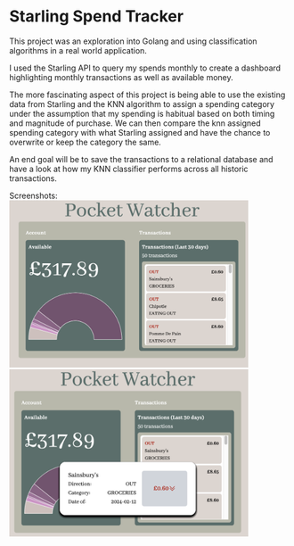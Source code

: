 # Starling Spend Tracker

This project was an exploration into Golang and using classification algorithms in a real world application.

I used the Starling API to query my spends monthly to create a dashboard highlighting monthly transactions as well as available money.

The more fascinating aspect of this project is being able to use the existing data from Starling and the KNN algorithm to assign a spending category under the assumption that my spending is habitual based on both timing and magnitude of purchase. We can then compare the knn assigned spending category with what Starling assigned and have the chance to overwrite or keep the category the same.

An end goal will be to save the transactions to a relational database and have a look at how my KNN classifier performs across all historic transactions.

Screenshots:
<img src="/frontend/MainView.png" height="300" width="429" >
<img src="/frontend/TransactionView.png" height="300" width="429" >
